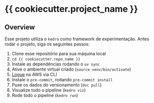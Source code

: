 # {{ cookiecutter.project_name }}

## Overview

Esse projeto utiliza o `kedro` como framework de experimentação. Antes rodar o projeto, siga os seguintes passos:
1. Clone esse repositório para sua máquina local
1. `cd {{ cookiecutter.repo_name }}`
2. Instale as dependências rodando o `uv sync`
3. Ative o ambiente virtual criado (`source venv/bin/activate`)
4. [Logue](https://github.com/arcotech-services/guidelines/tree/main/aws#:~:text=admin%2Drole%22%20run%3A-,saml2aws%20configure%20%5C,-%2D%2Dusername%3Dyour%2Demail) na AWS via CLI
5. Instale o `pre-commit`, rodando `pre-commit install`
6. Puxe os dados do versionamento (`dvc pull`)
7. Visualize todo o pipeline (`kedro viz`)
8. Rode todo o pipeline (`kedro run`)
